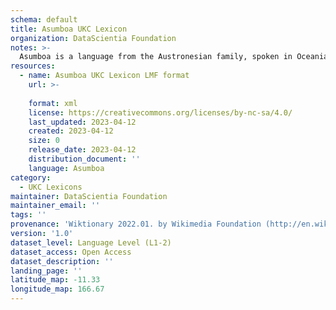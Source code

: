 ```yaml
---
schema: default
title: Asumboa UKC Lexicon
organization: DataScientia Foundation
notes: >-
  Asumboa is a language from the Austronesian family, spoken in Oceania. The UKC Lexicon of Asumboa is represented as a lexico-semantic network. It consists of words, word senses, synsets, as well as sense-level and synset-level relationships.
resources:
  - name: Asumboa UKC Lexicon LMF format
    url: >-
      
    format: xml
    license: https://creativecommons.org/licenses/by-nc-sa/4.0/
    last_updated: 2023-04-12
    created: 2023-04-12
    size: 0
    release_date: 2023-04-12
    distribution_document: ''
    language: Asumboa
category:
  - UKC Lexicons
maintainer: DataScientia Foundation
maintainer_email: ''
tags: ''
provenance: 'Wiktionary 2022.01. by Wikimedia Foundation (http://en.wiktionary.org); Princeton WordNet 2.1 by Princeton University (https://wordnet.princeton.edu)'
version: '1.0'
dataset_level: Language Level (L1-2)
dataset_access: Open Access
dataset_description: ''
landing_page: ''
latitude_map: -11.33
longitude_map: 166.67
---
```

